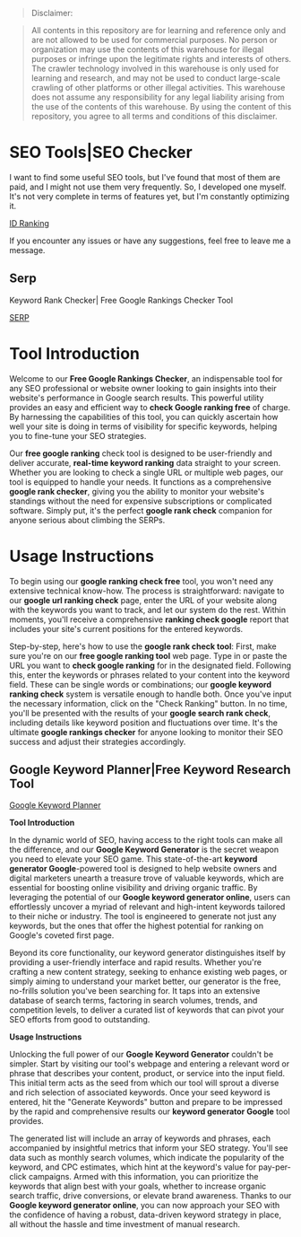 > Disclaimer:

> All contents in this repository are for learning and reference only and are not allowed to be used for commercial purposes. No person or organization may use the contents of this warehouse for illegal purposes or infringe upon the legitimate rights and interests of others. The crawler technology involved in this warehouse is only used for learning and research, and may not be used to conduct large-scale crawling of other platforms or other illegal activities. This warehouse does not assume any responsibility for any legal liability arising from the use of the contents of this warehouse. By using the content of this repository, you agree to all terms and conditions of this disclaimer.


# SEO Tools|SEO Checker
I want to find some useful SEO tools, but I've found that most of them are paid, and I might not use them very frequently. So, I developed one myself. It's not very complete in terms of features yet, but I'm constantly optimizing it.


[ID Ranking](https://idranking.com)


If you encounter any issues or have any suggestions, feel free to leave me a message.

## Serp

Keyword Rank Checker| Free Google Rankings Checker Tool

[SERP](https://idranking.com/serp/)


**Tool Introduction**
=====================

Welcome to our **Free Google Rankings Checker**, an indispensable tool for any SEO professional or website owner looking to gain insights into their website's performance in Google search results. This powerful utility provides an easy and efficient way to **check Google ranking free** of charge. By harnessing the capabilities of this tool, you can quickly ascertain how well your site is doing in terms of visibility for specific keywords, helping you to fine-tune your SEO strategies.

Our **free google ranking** check tool is designed to be user-friendly and deliver accurate, **real-time keyword ranking** data straight to your screen. Whether you are looking to check a single URL or multiple web pages, our tool is equipped to handle your needs. It functions as a comprehensive **google rank checker**, giving you the ability to monitor your website's standings without the need for expensive subscriptions or complicated software. Simply put, it's the perfect **google rank check** companion for anyone serious about climbing the SERPs.

**Usage Instructions**
======================

To begin using our **google ranking check free** tool, you won't need any extensive technical know-how. The process is straightforward: navigate to our **google url ranking check** page, enter the URL of your website along with the keywords you want to track, and let our system do the rest. Within moments, you'll receive a comprehensive **ranking check google** report that includes your site's current positions for the entered keywords.

Step-by-step, here's how to use the **google rank check tool**: First, make sure you're on our **free google ranking tool** web page. Type in or paste the URL you want to **check google ranking** for in the designated field. Following this, enter the keywords or phrases related to your content into the keyword field. These can be single words or combinations; our **google keyword ranking check** system is versatile enough to handle both. Once you've input the necessary information, click on the "Check Ranking" button. In no time, you'll be presented with the results of your **google search rank check**, including details like keyword position and fluctuations over time. It's the ultimate **google rankings checker** for anyone looking to monitor their SEO success and adjust their strategies accordingly.

## Google Keyword Planner|Free Keyword Research Tool

[Google Keyword Planner ](https://idranking.com/keywordplan/)

**Tool Introduction**

In the dynamic world of SEO, having access to the right tools can make all the difference, and our **Google Keyword Generator** is the secret weapon you need to elevate your SEO game. This state-of-the-art **keyword generator Google**-powered tool is designed to help website owners and digital marketers unearth a treasure trove of valuable keywords, which are essential for boosting online visibility and driving organic traffic. By leveraging the potential of our **Google keyword generator online**, users can effortlessly uncover a myriad of relevant and high-intent keywords tailored to their niche or industry. The tool is engineered to generate not just any keywords, but the ones that offer the highest potential for ranking on Google's coveted first page.

Beyond its core functionality, our keyword generator distinguishes itself by providing a user-friendly interface and rapid results. Whether you're crafting a new content strategy, seeking to enhance existing web pages, or simply aiming to understand your market better, our generator is the free, no-frills solution you've been searching for. It taps into an extensive database of search terms, factoring in search volumes, trends, and competition levels, to deliver a curated list of keywords that can pivot your SEO efforts from good to outstanding.

**Usage Instructions**

Unlocking the full power of our **Google Keyword Generator** couldn't be simpler. Start by visiting our tool's webpage and entering a relevant word or phrase that describes your content, product, or service into the input field. This initial term acts as the seed from which our tool will sprout a diverse and rich selection of associated keywords. Once your seed keyword is entered, hit the "Generate Keywords" button and prepare to be impressed by the rapid and comprehensive results our **keyword generator Google** tool provides.

The generated list will include an array of keywords and phrases, each accompanied by insightful metrics that inform your SEO strategy. You'll see data such as monthly search volumes, which indicate the popularity of the keyword, and CPC estimates, which hint at the keyword's value for pay-per-click campaigns. Armed with this information, you can prioritize the keywords that align best with your goals, whether to increase organic search traffic, drive conversions, or elevate brand awareness. Thanks to our **Google keyword generator online**, you can now approach your SEO with the confidence of having a robust, data-driven keyword strategy in place, all without the hassle and time investment of manual research.

